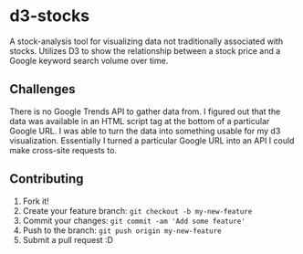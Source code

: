 # d3-stocks
A stock-analysis tool for visualizing data not traditionally associated with stocks. Utilizes D3 to show the relationship between a stock price and a Google keyword search volume over time.
## Challenges
There is no Google Trends API to gather data from.
I figured out that the data was available in an HTML script tag at the bottom of a particular Google URL. I was able to turn the data into something usable for my d3 visualization. Essentially I turned a particular Google URL into an API I could make cross-site requests to.
## Contributing
1. Fork it!
2. Create your feature branch: `git checkout -b my-new-feature`
3. Commit your changes: `git commit -am 'Add some feature'`
4. Push to the branch: `git push origin my-new-feature`
5. Submit a pull request :D

